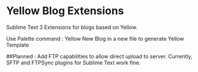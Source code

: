 # Yellow Blog Extensions
Sublime Text 3 Extensions for blogs based on Yellow.

Use Palette command : Yellow New Blog in a new file to generate Yellow Template

##Planned :
Add FTP capabilities to allow direct upload to server. Currently, SFTP and FTPSync plugins for Sublime Text work fine.
